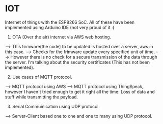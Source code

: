# IOT

Internet of things with the ESP8266 SoC. 
All of these have been implemented using Arduino IDE (not very proud of it :\)

1. OTA (Over the air) internet via AWS web hosting.

--> This firmware(the code) to be updated is hosted over a server, aws in this case.
--> Checks for the frimware update every specified unit of time. 
--> However there is no check for a secure transmission of the data through the server. I'm talking about the security certificates (This has not been implemented). 
 

2. Use cases of MQTT protocol. 

--> MQTT protocol using AWS
--> MQTT protocol using ThingSpeak, however I haven't tried enough to get it right all the time. Loss of data and stuff while transmitting the payload.

3. Serial Commuinication using UDP protocol. 

--> Server-Client based one to one and one to many using UDP protocol.
